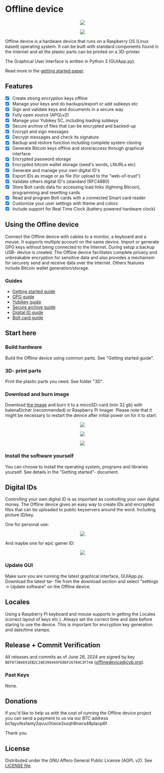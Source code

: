 
# Offline device
<p align="center"><img src="https://github.com/Offlinedevice/project/blob/d34ca6aa03fe1624e95431d6ab1dc0d65a6a4274/Offline_device_start.png"></p>

<p align="center"><img src="https://github.com/Offlinedevice/project/blob/main/Offline_device_screeshot.png"></p>

Offline device is a hardware device that runs on a Raspberry OS (Linux based) operating system. It can be built with standard components found in the Internet and all the plastic parts can be printed on a 3D-printer.

The Graphical User Interface is written in Python 3 (GUIApp.py).

Read more in the [getting started paper](https://github.com/Offlinedevice/project/blob/291037e6e33de97521e22a7abb742123ab7c2843/help/getstartedHelp.txt).

## Features

- [x] Create strong encryption keys offline
- [x] Manage your keys and do backups/export or add subkeys etc
- [x] Sign and validate keys and documents in a secure way
- [x] Fully open source (APGLv2)
- [x] Manage your Yubikey 5C, including loading subkeys
- [x] Secure archive of files that can be encrypted and backed-up
- [x] Encrypt and sign messages 
- [x] Decrypt messages and check its signature
- [x] Backup and restore function including complete system cloning
- [x] Generate Bitcoin keys offline and store/access through graphical interface
- [x] Encrypted password storage
- [x] Encrypted bitcoin wallet storage (seed's words, LNURLs etc) 
- [x] Generate and manage your own digital ID's
- [x] Export IDs as image or as file (for upload to the "web-of-trust")
- [x] Validate others digital ID's (standard (RFC4880)
- [x] Store Bolt cards data for accessing load links (lighning Bitcoin), programming and resetting cards
- [x] Read and program Bolt cards with a connected Smart card reader
- [x] Customize your user settings with theme and colors
- [x] Include support for Real Time Clock (battery powered hardware clock) 

## Using the Offine device

Connect the Offline device with cables to a monitor, a keyboard and a mouse. It supports multiple account on the same device. Import or generate GPG keys without being connected to the Internet. During setup a backup USB- device is created. The Offline device facilitates complete privacy and unbreakable encryption for sensitive data and also provides a mechanism for securely send and receive data over the Internet. Others features include Bitcoin wallet generation/storage.

### Guides

* [Getting started guide](https://github.com/Offlinedevice/project/blob/291037e6e33de97521e22a7abb742123ab7c2843/help/getstartedHelp.txt)
* [GPG guide](https://github.com/Offlinedevice/project/blob/291037e6e33de97521e22a7abb742123ab7c2843/help/gpgHelp.txt)
* [Yubikey guide](https://github.com/Offlinedevice/project/blob/291037e6e33de97521e22a7abb742123ab7c2843/help/yubikeyHelp.txt)
* [Secure archive guide](https://github.com/Offlinedevice/project/blob/291037e6e33de97521e22a7abb742123ab7c2843/help/securearchiveHelp.txt)
* [Digital ID guide](https://github.com/Offlinedevice/project/blob/291037e6e33de97521e22a7abb742123ab7c2843/help/digitalIDHelp.txt)
* [Bolt card guide](https://github.com/Offlinedevice/project/blob/291037e6e33de97521e22a7abb742123ab7c2843/help/boltcardHelp.txt)

## Start here
### Build hardware
Build the Offline device using common parts. See "Getting started guide".

### 3D- print parts 
Print the plastic parts you need. See folder "3D".

### Download and burn image
Download [the image](https://www.mediafire.com/file/bctbz7yfcd9q6fu/offline_device_0_2_6.img.gz/file) and burn it to a microSD-card (min 32 gb) with balenaEtcher (recommended) or Raspberry Pi Imager. Please note that it might be necessary to restart the device after initial power on for it to start:

<p align="center"><img src="https://github.com/Offlinedevice/project/blob/291037e6e33de97521e22a7abb742123ab7c2843/balenaEtcher_screenshot.PNG"></p>

<p align="center"><img src="https://github.com/Offlinedevice/project/blob/291037e6e33de97521e22a7abb742123ab7c2843/Raspberry_Pi_imager.PNG"></p>

<p align="center"><img src="https://github.com/Offlinedevice/project/blob/291037e6e33de97521e22a7abb742123ab7c2843/Raspberry_Pi_imager_Use_custom.PNG"></p>

### Install the software yourself
You can choose to install the operating system, programs and libraries yourself. See details in the "Getting started"- document. 

## Digital IDs
Controlling your own digital ID is as important as controlling your own digital money. The Offline device gives an easy way to create IDs and encrypted files that can be uploaded to public keyservers around the word. Including picture ID/key. 

One for personal use:
<p align="center"><img src="https://github.com/Offlinedevice/project/blob/291037e6e33de97521e22a7abb742123ab7c2843/ID_personal_demo.png"></p>

And maybe one for epic gamer ID:
<p align="center"><img src="https://github.com/Offlinedevice/project/blob/291037e6e33de97521e22a7abb742123ab7c2843/ID_gamer_demo.png"></p>

### Update GUI
Make sure you are running the latest graphical interface, GUIApp.py. Download the latest tar- file from the download section and select "settings -> Update software" on the Offline device. 

## Locales

Using a Raspberry Pi keyboard and mouse supports in getting the Locales (correct layout of keys etc.). Always set the correct time and date before staring to use the device. This is important for encryption key generation and date/time stamps. 

## Release + Commit Verification

All releases and commits as of June 28, 2024 are signed by key `BEF873B4691EB2C24E399445FE86F26704C3F74A` (offlinedevice@cyb.org).

### Past Keys
None.

## Donations
If you'd like to help us with the cost of running the Offline device project you can send a payment to us via our BTC address bc1qyufesfamy2qvuc0twce3xsqh8nwrs48placp6f.

Thank you.

## License

Distributed under the GNU Affero General Public License (AGPL v2). See [LICENSE file](LICENSE).
